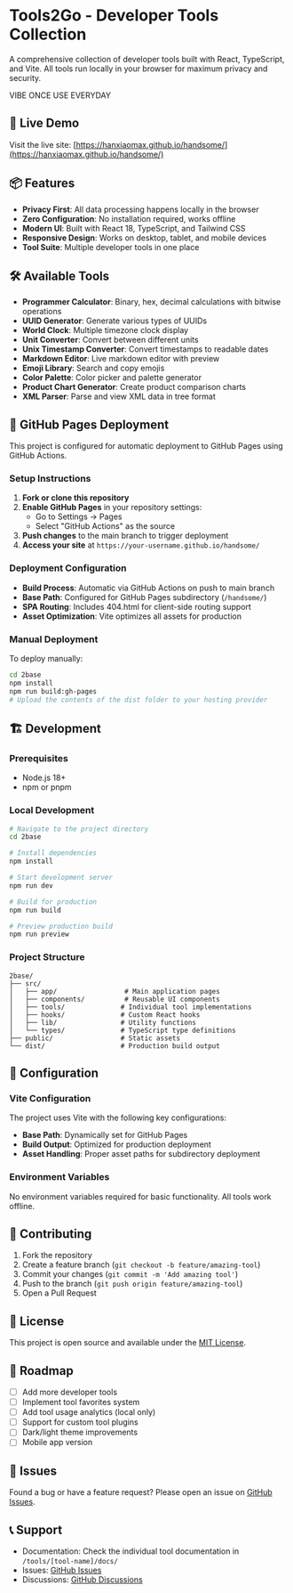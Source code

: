 # Tools2Go - Developer Tools Collection

A comprehensive collection of developer tools built with React, TypeScript, and Vite. All tools run locally in your browser for maximum privacy and security.

VIBE ONCE USE EVERYDAY

## 🚀 Live Demo

Visit the live site: [https://hanxiaomax.github.io/handsome/](https://hanxiaomax.github.io/handsome/)

## 📦 Features

- **Privacy First**: All data processing happens locally in the browser
- **Zero Configuration**: No installation required, works offline
- **Modern UI**: Built with React 18, TypeScript, and Tailwind CSS
- **Responsive Design**: Works on desktop, tablet, and mobile devices
- **Tool Suite**: Multiple developer tools in one place

## 🛠️ Available Tools

- **Programmer Calculator**: Binary, hex, decimal calculations with bitwise operations
- **UUID Generator**: Generate various types of UUIDs
- **World Clock**: Multiple timezone clock display
- **Unit Converter**: Convert between different units
- **Unix Timestamp Converter**: Convert timestamps to readable dates
- **Markdown Editor**: Live markdown editor with preview
- **Emoji Library**: Search and copy emojis
- **Color Palette**: Color picker and palette generator
- **Product Chart Generator**: Create product comparison charts
- **XML Parser**: Parse and view XML data in tree format

## 🚀 GitHub Pages Deployment

This project is configured for automatic deployment to GitHub Pages using GitHub Actions.

### Setup Instructions

1. **Fork or clone this repository**
2. **Enable GitHub Pages** in your repository settings:
   - Go to Settings → Pages
   - Select "GitHub Actions" as the source
3. **Push changes** to the main branch to trigger deployment
4. **Access your site** at `https://your-username.github.io/handsome/`

### Deployment Configuration

- **Build Process**: Automatic via GitHub Actions on push to main branch
- **Base Path**: Configured for GitHub Pages subdirectory (`/handsome/`)
- **SPA Routing**: Includes 404.html for client-side routing support
- **Asset Optimization**: Vite optimizes all assets for production

### Manual Deployment

To deploy manually:

```bash
cd 2base
npm install
npm run build:gh-pages
# Upload the contents of the dist folder to your hosting provider
```

## 🏗️ Development

### Prerequisites

- Node.js 18+ 
- npm or pnpm

### Local Development

```bash
# Navigate to the project directory
cd 2base

# Install dependencies
npm install

# Start development server
npm run dev

# Build for production
npm run build

# Preview production build
npm run preview
```

### Project Structure

```
2base/
├── src/
│   ├── app/                 # Main application pages
│   ├── components/          # Reusable UI components
│   ├── tools/              # Individual tool implementations
│   ├── hooks/              # Custom React hooks
│   ├── lib/                # Utility functions
│   └── types/              # TypeScript type definitions
├── public/                 # Static assets
└── dist/                   # Production build output
```

## 🔧 Configuration

### Vite Configuration

The project uses Vite with the following key configurations:
- **Base Path**: Dynamically set for GitHub Pages
- **Build Output**: Optimized for production deployment
- **Asset Handling**: Proper asset paths for subdirectory deployment

### Environment Variables

No environment variables required for basic functionality. All tools work offline.

## 🤝 Contributing

1. Fork the repository
2. Create a feature branch (`git checkout -b feature/amazing-tool`)
3. Commit your changes (`git commit -m 'Add amazing tool'`)
4. Push to the branch (`git push origin feature/amazing-tool`)
5. Open a Pull Request

## 📝 License

This project is open source and available under the [MIT License](LICENSE).

## 🎯 Roadmap

- [ ] Add more developer tools
- [ ] Implement tool favorites system
- [ ] Add tool usage analytics (local only)
- [ ] Support for custom tool plugins
- [ ] Dark/light theme improvements
- [ ] Mobile app version

## 🐛 Issues

Found a bug or have a feature request? Please open an issue on [GitHub Issues](https://github.com/your-username/handsome/issues).

## 📞 Support

- Documentation: Check the individual tool documentation in `/tools/[tool-name]/docs/`
- Issues: [GitHub Issues](https://github.com/your-username/handsome/issues)
- Discussions: [GitHub Discussions](https://github.com/your-username/handsome/discussions) 
